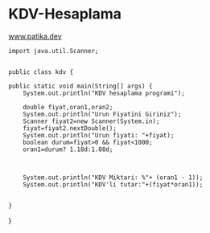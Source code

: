 # KDV-Hesaplama
www.patika.dev




    import java.util.Scanner;


    public class kdv {

    public static void main(String[] args) {
        System.out.println("KDV hesaplama programi");

        double fiyat,oran1,oran2;
        System.out.println("Urun Fiyatini Giriniz");
        Scanner fiyat2=new Scanner(System.in);
        fiyat=fiyat2.nextDouble();
        System.out.println("Urun fiyati: "+fiyat);
        boolean durum=fiyat>0 && fiyat<1000;
        oran1=durum? 1.18d:1.08d;



        System.out.println("KDV Miktari: %"+ (oran1 - 1));
        System.out.println("KDV'li tutar:"+(fiyat*oran1));


    }
}
